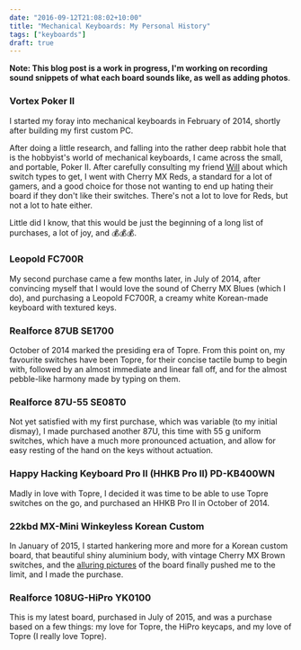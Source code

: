 ```yaml
---
date: "2016-09-12T21:08:02+10:00"
title: "Mechanical Keyboards: My Personal History"
tags: ["keyboards"]
draft: true
---
```


**Note: This blog post is a work in progress, I'm working on recording sound snippets of what each board sounds like, as well as adding photos**.

### Vortex Poker II
I started my foray into mechanical keyboards in February of 2014, shortly after building my first custom PC.

After doing a little research, and falling into the rather deep rabbit hole that is the hobbyist's world of mechanical keyboards, I came across the small, and portable, Poker II. After carefully consulting my friend [Will](http://will.sx) about which switch types to get, I went with Cherry MX Reds, a standard for a lot of gamers, and a good choice for those not wanting to end up hating their board if they don't like their switches. There's not a lot to love for Reds, but not a lot to hate either.

Little did I know, that this would be just the beginning of a long list of purchases, a lot of joy, and 💰💰💰.

### Leopold FC700R
My second purchase came a few months later, in July of 2014, after convincing myself that I would love the sound of Cherry MX Blues (which I do), and purchasing a Leopold FC700R, a creamy white Korean-made keyboard with textured keys.

### Realforce 87UB SE1700
October of 2014 marked the presiding era of Topre. From this point on, my favourite switches have been Topre, for their concise tactile bump to begin with, followed by an almost immediate and linear fall off, and for the almost pebble-like harmony made by typing on them.

### Realforce 87U-55 SE08T0
Not yet satisfied with my first purchase, which was variable (to my initial dismay), I made purchased another 87U, this time with 55 g uniform switches, which have a much more pronounced actuation, and allow for easy resting of the hand on the keys without actuation.

### Happy Hacking Keyboard Pro II (HHKB Pro II) PD-KB400WN
Madly in love with Topre, I decided it was time to be able to use Topre switches on the go, and purchased an HHKB Pro II in October of 2014.

### 22kbd MX-Mini Winkeyless Korean Custom
In January of 2015, I started hankering more and more for a Korean custom board, that beautiful shiny aluminium body, with vintage Cherry MX Brown switches, and the [alluring pictures](http://22kbd.com/141) of the board finally pushed me to the limit, and I made the purchase.

### Realforce 108UG-HiPro YK0100
This is my latest board, purchased in July of 2015, and was a purchase based on a few things: my love for Topre, the HiPro keycaps, and my love of Topre (I really love Topre).
